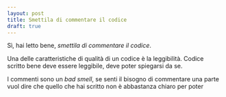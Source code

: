 ```yaml
---
layout: post
title: Smettila di commentare il codice
draft: true
---
```

Sì, hai letto bene, *smettila di commentare il codice*.

Una delle caratteristiche di qualità di un codice è la leggibilità. Codice scritto bene deve essere leggibile, deve poter spiegarsi da se.

I commenti sono un *bad smell*, se senti il bisogno di commentare una parte vuol dire che quello che hai scritto non è abbastanza chiaro per poter
